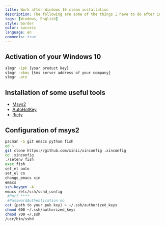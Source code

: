 ```yaml
---
title: Work after Windows 10 clean installation
description: The following are some of the things I have to do after installing windows. It will be very comfortable for me to use. I don’t know if it is suitable for you. Do you want to try it?
tags: [Windows, English]
style: border
color: success
language: en
comments: true
---
```


## Activation of your Windows 10
```sh
slmgr -ipk {your product key}
slmgr -skms {kms server address of your company}
slmgr -ato
```

## Installation of some useful tools
* [Msys2](https://www.msys2.org/)
* [AutoHotKey](https://www.autohotkey.com/)
* [Ricty](https://github.com/edihbrandon/RictyDiminished)

## Configuration of msys2
```sh
pacman -S git emacs python fish
cd ~
git clone https://github.com/xinii/xinconfig .xinconfig
cd .xinconfig
./setenv fish
exec fish
set_el auto
set_el cn
change_emacs xin
emacs
ssh-keygen -A
emacs /etc/ssh/sshd_config
 #Port ****
 #PasswordAuthentication no
cat {path to your pub key} > ~/.ssh/authorized_keys
chmod 600 ~/.ssh/authorized_keys
chmod 700 ~/.ssh
/usr/bin/sshd
```

